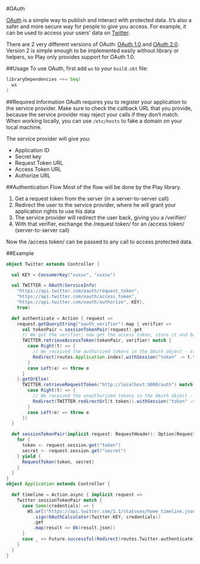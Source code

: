 #OAuth

[OAuth](http://oauth.net/) is a simple way to publish and interact with protected data. It’s also a safer and more secure way for people to give you access. For example, it can be used to access your users’ data on [Twitter](https://dev.twitter.com/docs/auth/using-oauth).

There are 2 very different versions of OAuth: [OAuth 1.0](http://tools.ietf.org/html/rfc5849) and [OAuth 2.0](http://oauth.net/2/). Version 2 is simple enough to be implemented easily without library or helpers, so Play only provides support for OAuth 1.0.


##Usage
To use OAuth, first add `ws` to your `build.sbt` file:

```scala
libraryDependencies ++= Seq(
  ws
)
```


##Required Information
OAuth requires you to register your application to the service provider. Make sure to check the callback URL that you provide, because the service provider may reject your calls if they don’t match. When working locally, you can use `/etc/hosts` to fake a domain on your local machine.

The service provider will give you:

* Application ID
* Secret key
* Request Token URL
* Access Token URL
* Authorize URL


##Authentication Flow
Most of the flow will be done by the Play library.

1. Get a request token from the server (in a server-to-server call)
2. Redirect the user to the service provider, where he will grant your application rights to use his data
3. The service provider will redirect the user back, giving you a /verifier/
4. With that verifier, exchange the /request token/ for an /access token/ (server-to-server call)

Now the /access token/ can be passed to any call to access protected data.


##Example

```scala
object Twitter extends Controller {

  val KEY = ConsumerKey("xxxxx", "xxxxx")

  val TWITTER = OAuth(ServiceInfo(
    "https://api.twitter.com/oauth/request_token",
    "https://api.twitter.com/oauth/access_token",
    "https://api.twitter.com/oauth/authorize", KEY),
    true)

  def authenticate = Action { request =>
    request.getQueryString("oauth_verifier").map { verifier =>
      val tokenPair = sessionTokenPair(request).get
      // We got the verifier; now get the access token, store it and back to index
      TWITTER.retrieveAccessToken(tokenPair, verifier) match {
        case Right(t) => {
          // We received the authorized tokens in the OAuth object - store it before we proceed
          Redirect(routes.Application.index).withSession("token" -> t.token, "secret" -> t.secret)
        }
        case Left(e) => throw e
      }
    }.getOrElse(
      TWITTER.retrieveRequestToken("http://localhost:9000/auth") match {
        case Right(t) => {
          // We received the unauthorized tokens in the OAuth object - store it before we proceed
          Redirect(TWITTER.redirectUrl(t.token)).withSession("token" -> t.token, "secret" -> t.secret)
        }
        case Left(e) => throw e
      })
  }

  def sessionTokenPair(implicit request: RequestHeader): Option[RequestToken] = {
    for {
      token <- request.session.get("token")
      secret <- request.session.get("secret")
    } yield {
      RequestToken(token, secret)
    }
  }
}
object Application extends Controller {

  def timeline = Action.async { implicit request =>
    Twitter.sessionTokenPair match {
      case Some(credentials) => {
        WS.url("https://api.twitter.com/1.1/statuses/home_timeline.json")
          .sign(OAuthCalculator(Twitter.KEY, credentials))
          .get
          .map(result => Ok(result.json))
      }
      case _ => Future.successful(Redirect(routes.Twitter.authenticate))
    }
  }
}
```